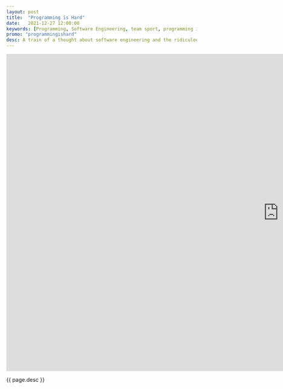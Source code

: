 ```yaml
---
layout: post
title:  "Programming is Hard"
date:   2021-12-27 12:00:00
keywords: [Programming, Software Engineering, team sport, programming is art, code smells, code rot, halting theorem]
promo: "programmingishard"
desc: A train of a thought about software engineering and the ridiculous effort we put into programming
---
```


<iframe src="https://docs.google.com/presentation/d/e/2PACX-1vR5O_0BhRLUougcEjYsgdUM3OndhAaj-x7MWihJYrBWJ0-x0mFGsfxAZoGyDhXrGDuRdCnXEO9zRQNK/embed?start=true&loop=false&delayms=15000" frameborder="0" width="1440" height="839" allowfullscreen="true" mozallowfullscreen="true" webkitallowfullscreen="true"></iframe>

<p>{{ page.desc }}</p>
